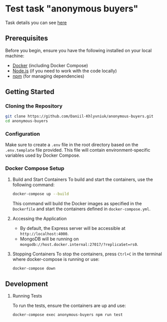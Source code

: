 # Test task "anonymous buyers"

Task details you can see [here](https://topcreator.notion.site/Middle-Senior-Backend-Developer-4efaba729c5047c386dcf059f86e779e)

## Prerequisites

Before you begin, ensure you have the following installed on your local machine:

- [Docker](https://www.docker.com/products/docker-desktop) (including Docker Compose)
- [Node.js](https://nodejs.org/) (if you need to work with the code locally)
- [npm](https://www.npmjs.com/get-npm)  (for managing dependencies)

## Getting Started

### Cloning the Repository

```bash
git clone https://github.com/Daniil-Khlyvniuk/anonymous-buyers.git
cd anonymous-buyers
```

### Configuration
Make sure to create a `.env` file in the root directory based on the `.env.template` file provided. This file will contain environment-specific variables used by Docker Compose.

### Docker Compose Setup
1. Build and Start Containers
To build and start the containers, use the following command:
    ```bash
    docker-compose up --build
    ```
    This command will build the Docker images as specified in the `Dockerfile` and start the containers defined in `docker-compose.yml`.

2. Accessing the Application
   - By default, the Express server will be accessible at `http://localhost:4000`. 
   - MongoDB will be running on `mongodb://host.docker.internal:27017/?replicaSet=rs0`.

3. Stopping Containers
   To stop the containers, press `Ctrl+C` in the terminal where docker-compose is running or use:
    ```bash
    docker-compose down
    ```
## Development
1. Running Tests

   To run the tests, ensure the containers are up and use:
    ```bash
    docker-compose exec anonymous-buyers npm run test  
    ```

